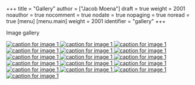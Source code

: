 +++
title = "Gallery"
author = ["Jacob Moena"]
draft = true
weight = 2001
noauthor = true
nocomment = true
nodate = true
nopaging = true
noread = true
[menu]
  [menu.main]
    weight = 2001
    identifier = "gallery"
+++

Image gallery

<div>
    <a href="/gallery/hoca/1splash.png" class="swipebox" title="caption for image 1">
        <img alt="caption for image 1" src="/gallery/hoca/1splash.png"/>
    </a>
    <a href="/gallery/hoca/2zen.png" data-featherlight="image" alt="caption for image 1">
        <img alt="caption for image 1" src="/gallery/hoca/2zen.png"/>
    </a>
    <a href="/gallery/hoca/3tracktable.png" data-featherlight="image" alt="caption for image 1">
        <img alt="caption for image 1" src="/gallery/hoca/3tracktable.png"/>
    </a>
    <a href="/gallery/hoca/4dictionary.png" data-featherlight="image" alt="caption for image 1">
        <img alt="caption for image 1" src="/gallery/hoca/4dictionary.png"/>
    </a>
    <a href="/gallery/hoca/5webster.png" data-featherlight="image" alt="caption for image 1">
        <img alt="caption for image 1" src="/gallery/hoca/5webster.png"/>
    </a>
    <a href="/gallery/hoca/6synonyms.png" data-featherlight="image" alt="caption for image 1">
        <img alt="caption for image 1" src="/gallery/hoca/6synonyms.png"/>
    </a>
    <a href="/gallery/hoca/7definitions.png" data-featherlight="image" alt="caption for image 1">
        <img alt="caption for image 1" src="/gallery/hoca/7definitions.png"/>
    </a>
    <a href="/gallery/hoca/8sentences.png" data-featherlight="image" alt="caption for image 1">
        <img alt="caption for image 1" src="/gallery/hoca/8sentences.png"/>
    </a>
    <a href="/gallery/hoca/9clocktable.png" data-featherlight="image" alt="caption for image 1">
        <img alt="caption for image 1" src="/gallery/hoca/9clocktable.png"/>
    </a>
    <a href="/gallery/hoca/10pomodoro.png" data-featherlight="image" alt="caption for image 1">
        <img alt="caption for image 1" src="/gallery/hoca/10pomodoro.png"/>
    </a>
    <a href="/gallery/hoca/11pomodoro_light.png" data-featherlight="image" alt="caption for image 1">
        <img alt="caption for image 1" src="/gallery/hoca/11pomodoro_light.png"/>
    </a>
    <a href="/gallery/hoca/12columns.png" data-featherlight="image" alt="caption for image 1">
        <img alt="caption for image 1" src="/gallery/hoca/12columns.png"/>
    </a>
    <a href="/gallery/hoca/13orgwc.png" data-featherlight="image" alt="caption for image 1">
        <img alt="caption for image 1" src="/gallery/hoca/13orgwc.png"/>
    </a>
    <a href="/gallery/hoca/14writegoodmode.png" data-featherlight="image" alt="caption for image 1">
        <img alt="caption for image 1" src="/gallery/hoca/14writegoodmode.png"/>
    </a>
    <a href="/gallery/hoca/15proselint.png" data-featherlight="image" alt="caption for image 1">
        <img alt="caption for image 1" src="/gallery/hoca/15proselint.png"/>
    </a>
    <a href="/gallery/hoca/16diff.png" data-featherlight="image" alt="caption for image 1">
        <img title="caption for image 1" alt="caption for image 1" src="/gallery/hoca/16diff.png"/>
    </a>
</div>
